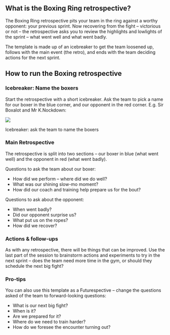 What is the Boxing Ring retrospective?
--------------------------------------

The Boxing Ring retrospective pits your team in the ring against a worthy opponent: your previous sprint. Now recovering from the fight – victorious or not – the retrospective asks you to review the highlights and lowlights of the sprint – what went well and what went badly.

The template is made up of an icebreaker to get the team loosened up, follows with the main event (the retro), and ends with the team deciding actions for the next sprint.

How to run the Boxing retrospective
-----------------------------------

### Icebreaker: Name the boxers

Start the retrospective with a short icebreaker. Ask the team to pick a name for our boxer in the blue corner, and our opponent in the red corner. E.g. Sir Boxalot and Mr K.Nockdown:

![](https://assets-global.website-files.com/5ef3109807a3938491cecdfd/627e7fb4880013b53e834f61_brandbird%20(16).png)

Icebreaker: ask the team to name the boxers

### Main Retrospective

The retrospective is split into two sections – our boxer in blue (what went well) and the opponent in red (what went badly).

Questions to ask the team about our boxer:

*   How did we perform – where did we do well?
*   What was our shining slow-mo moment?
*   How did our coach and training help prepare us for the bout?

Questions to ask about the opponent:

*   When went badly?
*   Did our opponent surprise us?
*   What put us on the ropes?
*   How did we recover?

### Actions & follow-ups

As with any retrospective, there will be things that can be improved. Use the last part of the session to brainstorm actions and experiments to try in the next sprint – does the team need more time in the gym, or should they schedule the next big fight?

### Pro-tips

You can also use this template as a Futurespective – change the questions asked of the team to forward-looking questions:

*   What is our next big fight?
*   When is it?
*   Are we prepared for it?
*   Where do we need to train harder?
*   How do we foresee the encounter turning out?